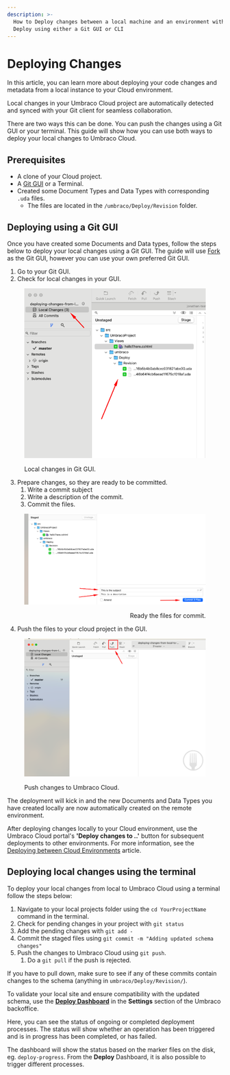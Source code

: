 ```yaml
---
description: >-
  How to Deploy changes between a local machine and an environment with Umbraco
  Deploy using either a Git GUI or CLI
---
```


# Deploying Changes

In this article, you can learn more about deploying your code changes and metadata from a local instance to your Cloud environment.

Local changes in your Umbraco Cloud project are automatically detected and synced with your Git client for seamless collaboration.

There are two ways this can be done. You can push the changes using a Git GUI or your terminal. This guide will show how you can use both ways to deploy your local changes to Umbraco Cloud.

## Prerequisites

* A clone of your Cloud project.
* A [Git GUI](https://git-scm.com/downloads/guis) or a Terminal.
* Created some Document Types and Data Types with corresponding `.uda` files.
  * The files are located in the `/umbraco/Deploy/Revision` folder.

## Deploying using a Git GUI

Once you have created some Documents and Data types, follow the steps below to deploy your local changes using a Git GUI. The guide will use [Fork](https://git-fork.com/) as the Git GUI, however you can use your own preferred Git GUI.&#x20;

1. Go to your Git GUI.
2. Check for local changes in your GUI.

<figure><img src="../.gitbook/assets/image (81).png" alt="Local changes in Git GUI."><figcaption><p>Local changes in Git GUI.</p></figcaption></figure>

3. Prepare changes, so they are ready to be committed.
   1. Write a commit subject
   2. &#x20;Write a description of the commit.
   3. Commit the files.

<div align="right" data-full-width="false">

<figure><img src="../.gitbook/assets/image (82).png" alt="Ready the files for commit."><figcaption><p>Ready the files for commit.</p></figcaption></figure>

</div>

4. Push the files to your cloud project in the GUI.

<figure><img src="../.gitbook/assets/image (83).png" alt="Push changes to Umbraco Cloud."><figcaption><p>Push changes to Umbraco Cloud.</p></figcaption></figure>

The deployment will kick in and the new Documents and Data Types you have created locally are now automatically created on the remote environment.

After deploying changes locally to your Cloud environment, use the Umbraco Cloud portal's **'Deploy changes to ..'** button for subsequent deployments to other environments. For more information, see the [Deploying between Cloud Environments](cloud-to-cloud.md) article.

## Deploying local changes using the terminal

To deploy your local changes from local to Umbraco Cloud using a terminal follow the steps below:

1. Navigate to your local projects folder using the `cd YourProjectName` command in the terminal.
2. Check for pending changes in your project  with `git status`
3. Add the pending changes with `git add -`
4. Commit the staged files using `git commit -m "Adding updated schema changes"`&#x20;
5. Push the changes to Umbraco Cloud using `git push`.
   1. Do a `git pull` if the push is rejected.

If you have to pull down, make sure to see if any of these commits contain changes to the schema (anything in `umbraco/Deploy/Revision/`).&#x20;

To validate your local site and ensure compatibility with the updated schema, use the [**Deploy Dashboard**](https://docs.umbraco.com/umbraco-cloud/deployments/deploy-dashboard) in the **Settings** section of the Umbraco backoffice.&#x20;

Here, you can see the status of ongoing or completed deployment processes. The status will show whether an operation has been triggered and is in progress has been completed, or has failed.

The dashboard will show the status based on the marker files on the disk, eg. `deploy-progress`. From the **Deploy** Dashboard, it is also possible to trigger different processes.
